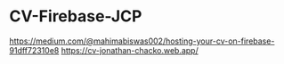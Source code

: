 # CV-Firebase-JCP
https://medium.com/@mahimabiswas002/hosting-your-cv-on-firebase-91dff72310e8
https://cv-jonathan-chacko.web.app/
